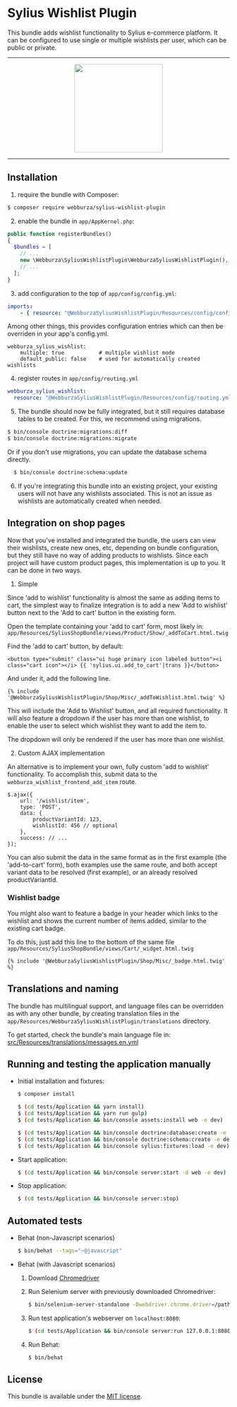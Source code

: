# Sylius Wishlist Plugin

This bundle adds wishlist functionality to Sylius e-commerce platform. It can be configured
to use single or multiple wishlists per user, which can be public or private.

---

<p align="center"><a href="https://sylius.com/plugins/" target="_blank"><img src="https://sylius.com/assets/badge-approved-by-sylius.png" width="200"></a></p>

---

## Installation

  1. require the bundle with Composer:

  ```bash
  $ composer require webburza/sylius-wishlist-plugin
  ```

  2. enable the bundle in `app/AppKernel.php`:

  ```php
  public function registerBundles()
  {
    $bundles = [
      // ...
      new \Webburza\SyliusWishlistPlugin\WebburzaSyliusWishlistPlugin(),
      // ...
    ];
  }
  ```

  3. add configuration to the top of `app/config/config.yml`:

  ```yaml
  imports:
      - { resource: "@WebburzaSyliusWishlistPlugin/Resources/config/config.yml" }
  ```

  Among other things, this provides configuration entries which can then be overriden
  in your app's config.yml.

  ```
  webburza_sylius_wishlist:
      multiple: true           # multiple wishlist mode
      default_public: false    # used for automatically created wishlists
  ```

  4. register routes in `app/config/routing.yml`

  ```yaml
  webburza_sylius_wishlist:
    resource: "@WebburzaSyliusWishlistPlugin/Resources/config/routing.yml"
  ```

  5. The bundle should now be fully integrated, but it still requires
  database tables to be created. For this, we recommend using migrations.
  
  ```bash
  $ bin/console doctrine:migrations:diff
  $ bin/console doctrine:migrations:migrate
  ```
  
  Or if you don't use migrations, you can update the database schema directly.
  
  ```bash
    $ bin/console doctrine:schema:update
  ```

  6. If you're integrating this bundle into an existing project, your existing
  users will not have any wishlists associated. This is not an issue as wishlists
  are automatically created when needed.

## Integration on shop pages

Now that you've installed and integrated the bundle, the users can view their wishlists,
create new ones, etc, depending on bundle configuration, but they still have no way of
adding products to wishlists. Since each project will have custom product pages,
this implementation is up to you. It can be done in two ways.

  1. Simple

  Since 'add to wishlist' functionality is almost the same as adding items to cart,
  the simplest way to finalize integration is to add a new 'Add to wishlist' button
  next to the 'Add to cart' button in the existing form.

  Open the template containing your 'add to cart' form, most likely in:
  `app/Resources/SyliusShopBundle/views/Product/Show/_addToCart.html.twig`

  Find the 'add to cart' button, by default:
  ```
  <button type="submit" class="ui huge primary icon labeled button"><i class="cart icon"></i> {{ 'sylius.ui.add_to_cart'|trans }}</button>
  ```

  And under it, add the following line.
  ```
  {% include '@WebburzaSyliusWishlistPlugin/Shop/Misc/_addToWishlist.html.twig' %}
  ```
  
  This will include the 'Add to Wishlist' button, and all required functionality.
  It will also feature a dropdown if the user has more than one wishlist,
  to enable the user to select which wishlist they want to add the item to.

  The dropdown will only be rendered if the user has more than one wishlist.

  2. Custom AJAX implementation

  An alternative is to implement your own, fully custom 'add to wishlist' functionality.
  To accomplish this, submit data to the `webburza_wishlist_frontend_add_item` route.

  ```
  $.ajax({
      url: '/wishlist/item',
      type: 'POST',
      data: {
          productVariantId: 123,
          wishlistId: 456 // optional
      },
      success: // ...
  });
  ```

  You can also submit the data in the same format as in the first example
  (the 'add-to-cart' form), both examples use the same route, and both
  accept variant data to be resolved (first example), or an already resolved
  productVariantId.
  
### Wishlist badge

You might also want to feature a badge in your header which links to the wishlist
  and shows the current number of items added, similar to the existing cart badge.
  
To do this, just add this line to the bottom of the same file
`app/Resources/SyliusShopBundle/views/Cart/_widget.html.twig`

```
{% include '@WebburzaSyliusWishlistPlugin/Shop/Misc/_badge.html.twig' %}
```
  
## Translations and naming

The bundle has multilingual support, and language files can be
overridden as with any other bundle, by creating translation files in the
`app/Resources/WebburzaSyliusWishlistPlugin/translations` directory.

To get started, check the bundle's main language file in:
[src/Resources/translations/messages.en.yml](src/Resources/translations/messages.en.yml)

## Running and testing the application manually

- Initial installation and fixtures:

    ```bash
    $ composer install
    
    $ (cd tests/Application && yarn install)
    $ (cd tests/Application && yarn run gulp)
    $ (cd tests/Application && bin/console assets:install web -e dev)
    
    $ (cd tests/Application && bin/console doctrine:database:create -e dev)
    $ (cd tests/Application && bin/console doctrine:schema:create -e dev)
    $ (cd tests/Application && bin/console sylius:fixtures:load -e dev)
    ```
    
- Start application:

    ```bash
    $ (cd tests/Application && bin/console server:start -d web -e dev)
    ```
    
- Stop application:

    ```bash
    $ (cd tests/Application && bin/console server:stop)
    ```

## Automated tests

  - Behat (non-Javascript scenarios)

    ```bash
    $ bin/behat --tags="~@javascript"
    ```

  - Behat (with Javascript scenarios)
 
    1. Download [Chromedriver](https://sites.google.com/a/chromium.org/chromedriver/)
    
    2. Run Selenium server with previously downloaded Chromedriver:
    
        ```bash
        $ bin/selenium-server-standalone -Dwebdriver.chrome.driver=/path/to/chromedriver
        ```
    3. Run test application's webserver on `localhost:8080`:
    
        ```bash
        $ (cd tests/Application && bin/console server:run 127.0.0.1:8080 -d web -e test)
        ```
    
    4. Run Behat:
    
        ```bash
        $ bin/behat
        ```

## License

This bundle is available under the [MIT license](LICENSE).
